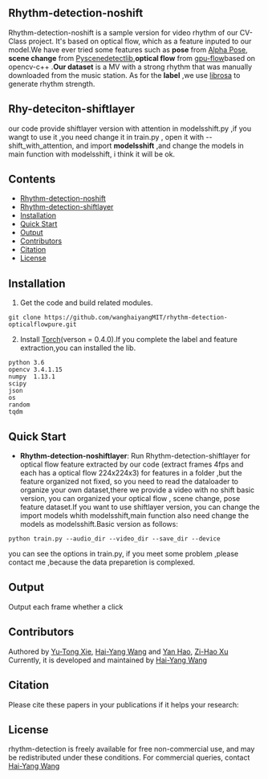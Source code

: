
## Rhythm-detection-noshift
Rhythm-detection-noshift is a sample version for video rhythm of our CV-Class project. It's based on optical flow, which as a feature inputed to our model.We have ever tried some features such as **pose** from [Alpha Pose](http://www.mvig.org/research/alphapose.html), **scene change** from [Pyscenedetectlib](https://github.com/Breakthrough/PySceneDetect),**optical flow** from [gpu-flow](https://github.com/feichtenhofer/gpu_flow)based on opencv-c++ .**Our dataset** is a MV with a strong rhythm that was manually downloaded from the music station. As for the **label** ,we use [librosa](https://github.com/librosa/librosa) to generate rhythm strength.  
## Rhy-deteciton-shiftlayer
our code provide shiftlayer version with attention in modelsshift.py ,if you wangt to use it ,you need change it in train.py , open it with --shift_with_attention, and import **modelsshift** ,and change the models in main function with modelsshift, i think it will be ok.

## Contents
- [Rhythm-detection-noshift](rhythm-detection-noshift)
- [Rhythm-detection-shiftlayer](#rhythm-detection-shiftlayer)
- [Installation](#installation)
- [Quick Start](#quick-start)
- [Output](#output)
- [Contributors](#contributors)
- [Citation](#citation)
- [License](#license)

## Installation
1. Get the code and build related modules.
  ```Shell
  git clone https://github.com/wanghaiyangMIT/rhythm-detection-opticalflowpure.git
  ```
2. Install [Torch](https://github.com/torch/distro)(verson = 0.4.0).If you complete the label and feature extraction,you can installed the lib.
  ```Shell
  python 3.6
  opencv 3.4.1.15
  numpy  1.13.1
  scipy
  json   
  os
  random
  tqdm
  ```
## Quick Start
- **Rhythm-detection-noshiftlayer**:  Run Rhythm-detection-shiftlayer for optical flow feature extracted by our code (extract frames 4fps and each has a optical flow 224x224x3) for features in a folder ,but the feature organized not fixed, so you need to read the dataloader to organize your own dataset,there we provide a video with no shift basic version, you can organized your optical flow , scene change, pose feature dataset.If you want to use shiftlayer version, you can change the import models whith modelsshift,main function also need change the models as modelsshift.Basic version as follows: 
```
python train.py --audio_dir --video_dir --save_dir --device  
```
you can see the options in train.py, if you meet some problem ,please contact me ,because the data preparetion is complexed.


## Output
Output each frame whether a click

## Contributors
Authored by [Yu-Tong Xie](https://github.com/xxxxxyt/), [Hai-Yang Wang](https://github.com/wanghaiyangMIT/) and [Yan Hao](https://github.com/honeyhaoyan/), [Zi-Hao Xu](https://github.com/shsjxzh/) Currently, it is developed and maintained by [Hai-Yang Wang](https://github.com/wanghaiyangMIT/)

## Citation
Please cite these papers in your publications if it helps your research:

## License
rhythm-detection is freely available for free non-commercial use, and may be redistributed under these conditions. For commercial queries, contact [Hai-Yang Wang](https://github.com/wanghaiyangMIT/)
